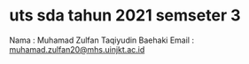 # uts sda tahun 2021 semseter 3
Nama  : Muhamad Zulfan Taqiyudin Baehaki
Email : muhamad.zulfan20@mhs.uinjkt.ac.id
